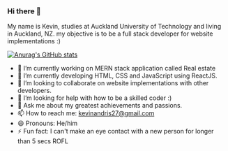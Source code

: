 ### Hi there 👋

My name is Kevin, studies at Auckland University of Technology and living in Auckland, NZ. my objective is to be a full stack developer for website implementations :)

[![Anurag's GitHub stats](https://github-readme-stats.vercel.app/api?username=kevinandris)](https://github.com/anuraghazra/github-readme-stats)

- 🔭 I’m currently working on MERN stack application called Real estate 
- 🌱 I’m currently developing HTML, CSS and JavaScript using ReactJS.
- 👯 I’m looking to collaborate on website implementations with other developers.
- 🤔 I’m looking for help with how to be a skilled coder :)
- 💬 Ask me about my greatest achievements and passions.
- 📫 How to reach me: kevinandris27@gmail.com
- 😄 Pronouns: He/him
- ⚡ Fun fact: I can't make an eye contact with a new person for longer than 5 secs ROFL

